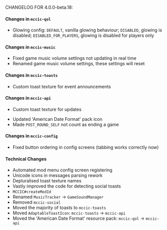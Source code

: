 CHANGELOG FOR 4.0.0-beta.18:

#### Changes in `mccic-qol`
+ Glowing config: `DEFAULT`, vanilla glowing behaviour; `DISABLED`, glowing is disabled; `DISABLED_FOR_PLAYERS`, glowing is disabled for players only

#### Changes in `mccic-music`
* Fixed game music volume settings not updating in real time
* Renamed game music volume settings, these settings will reset

#### Changes in `mccic-toasts`
+ Custom toast texture for event announcements

#### Changes in `mccic-api`
+ Custom toast texture for updates

* Updated 'American Date Format' pack icon
* Made `POST_ROUND_SELF` not count as ending a game

#### Changes in `mccic-config`
* Fixed button ordering in config screens (tabbing works correctly now)

#### Technical Changes
* Automated mod menu config screen registering
* Unicode icons in messages parsing rework
* Depluralised toast texture names
* Vastly improved the code for detecting social toasts
* `MCCIC#createModId`
* Renamed `MusicTracker` -> `GameSoundManager`
* Removed `mccic-social`
* Moved the majority of toasts to `mccic-toasts`
* Moved `AdaptableToastIcon`: `mccic-toasts` -> `mccic-api`
* Moved the 'American Date Format' resource pack: `mccic-qol` -> `mccic-api`
